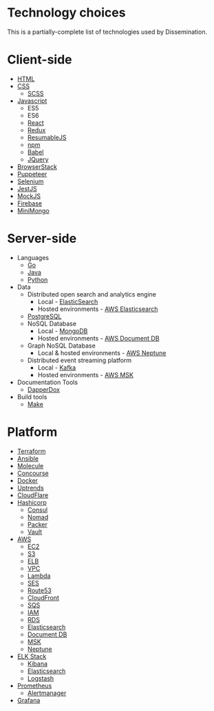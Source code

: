 Technology choices
==================

This is a partially-complete list of technologies used by Dissemination.

# Client-side

* [HTML](https://developer.mozilla.org/en-US/docs/Web/Guide/HTML/HTML5)
* [CSS](https://developer.mozilla.org/en-US/docs/Web/CSS/CSS3)
  * [SCSS](https://sass-lang.com/)
* [Javascript](https://developer.mozilla.org/en-US/docs/Web/JavaScript)
  * ES5
  * ES6
  * [React](https://reactjs.org/)
  * [Redux](https://redux.js.org/)
  * [ResumableJS](http://www.resumablejs.com/)
  * [npm](https://www.npmjs.com/)
  * [Babel](https://babeljs.io/)
  * [JQuery](https://jquery.com/)
* [BrowserStack](https://www.browserstack.com/)
* [Puppeteer](https://github.com/GoogleChrome/puppeteer)
* [Selenium](https://www.seleniumhq.org/)
* [JestJS](https://jestjs.io/)
* [MockJS](https://www.npmjs.com/package/mockjs)
* [Firebase](https://firebase.google.com/)
* [MiniMongo](https://www.npmjs.com/package/minimongo)

# Server-side

* Languages
  * [Go](https://golang.org/)
  * [Java](http://www.oracle.com/technetwork/java/javase/downloads/index.html)
  * [Python](https://www.python.org/)
* Data
  * Distributed open search and analytics engine
    * Local - [ElasticSearch](https://www.elastic.co/)
    * Hosted environments - [AWS Elasticsearch](https://aws.amazon.com/elasticsearch-service/)
  * [PostgreSQL](https://www.postgresql.org/)
  * NoSQL Database
    * Local - [MongoDB](https://www.mongodb.com/)
    * Hosted environments - [AWS Document DB](https://aws.amazon.com/documentdb/)
  *  Graph NoSQL Database
     * Local & hosted environments - [AWS Neptune](https://aws.amazon.com/neptune/)
  * Distributed event streaming platform
    * Local - [Kafka](https://kafka.apache.org/)
    * Hosted environments - [AWS MSK](https://aws.amazon.com/msk/)
* Documentation Tools
  * [DapperDox](http://dapperdox.io/)
* Build tools
  * [Make](https://www.gnu.org/software/make/)

# Platform

* [Terraform](https://www.terraform.io/)
* [Ansible](https://www.ansible.com/)
* [Molecule](https://molecule.readthedocs.io/en/stable/)
* [Concourse](https://concourse-ci.org/)
* [Docker](https://www.docker.com/)
* [Uptrends](https://www.uptrends.com/)
* [CloudFlare](https://www.cloudflare.com/)
* [Hashicorp](https://www.hashicorp.com/)
  * [Consul](https://www.consul.io/)
  * [Nomad](https://www.nomadproject.io/)
  * [Packer](https://www.packer.io/)
  * [Vault](https://www.vaultproject.io/)
* [AWS](https://aws.amazon.com/)
  * [EC2](https://aws.amazon.com/ec2/)
  * [S3](https://aws.amazon.com/s3/)
  * [ELB](https://aws.amazon.com/elasticloadbalancing/)
  * [VPC](https://aws.amazon.com/vpc/)
  * [Lambda](https://aws.amazon.com/lambda/)
  * [SES](https://aws.amazon.com/ses/)
  * [Route53](https://aws.amazon.com/route53/)
  * [CloudFront](https://aws.amazon.com/cloudfront/)
  * [SQS](https://aws.amazon.com/sqs/)
  * [IAM](https://aws.amazon.com/iam/)
  * [RDS](https://aws.amazon.com/rds/)
  * [Elasticsearch](https://aws.amazon.com/elasticsearch-service/)
  * [Document DB](https://aws.amazon.com/documentdb/)
  * [MSK](https://aws.amazon.com/msk/)
  * [Neptune](https://aws.amazon.com/neptune/)
* [ELK Stack](https://www.elastic.co/elk-stack)
  * [Kibana](https://www.elastic.co/products/kibana)
  * [Elasticsearch](https://www.elastic.co/products/elasticsearch)
  * [Logstash](https://www.elastic.co/products/logstash)
* [Prometheus](https://prometheus.io/)
  * [Alertmanager](https://prometheus.io/docs/alerting/alertmanager/)
* [Grafana](https://grafana.com/)


